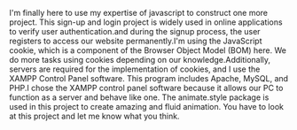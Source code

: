 I'm finally here to use my expertise of javascript to construct one more project.
This sign-up and login project is widely used in online applications to verify user authentication.and during the signup process, the user registers to access our website permanently.I'm using the JavaScript cookie, which is a component of the Browser Object Model (BOM) here. We do more tasks using cookies depending on our knowledge.Additionally, servers are required for the implementation of cookies, and I use the XAMPP Control Panel software. This program includes Apache, MySQL, and PHP.I chose the XAMPP control panel software because it allows our PC to function as a server and behave like one.
The animate.style package is used in this project to create amazing and fluid animation.
You have to look at this project and let me know what you think.

